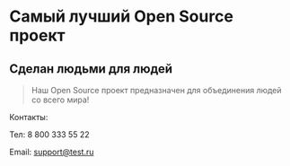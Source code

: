 # Самый лучший Open Source проект

## Сделан людьми для людей

> Наш Open Source проект предназначен для объединения людей со всего мира!


Контакты:

Тел: 8 800 333 55 22

Email: support@test.ru